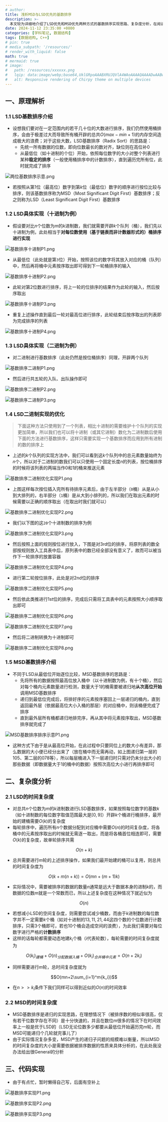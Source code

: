 ```yaml
---
# author:
title: 浅析MSD与LSD优先的基数排序
description: >-
  本文较为详细地介绍了LSD优先和MSD优先两种方式的基数排序实现思路、复杂度分析，在阅读本文之前你需确保自己熟悉桶排序以及计数排序（一种特殊的桶排序）
date: 2024-11-12 23:35:00 +0800
categories: [学科笔记, 数据结构]
tags: [数据结构, C++]
# pin: true
# media_subpath: '/resources/'
# render_with_liquid: false
math: true
# mermaid: true
# image:
#   path: /resources/xxxxxx.png
#   lqip: data:image/webp;base64,UklGRpoAAABXRUJQVlA4WAoAAAAQAAAADwAABwAAQUxQSDIAAAARL0AmbZurmr57yyIiqE8oiG0bejIYEQTgqiDA9vqnsUSI6H+oAERp2HZ65qP/VIAWAFZQOCBCAAAA8AEAnQEqEAAIAAVAfCWkAALp8sF8rgRgAP7o9FDvMCkMde9PK7euH5M1m6VWoDXf2FkP3BqV0ZYbO6NA/VFIAAAA
#   alt: Responsive rendering of Chirpy theme on multiple devices
---
```


## 一、原理解析

### 1.1 LSD基数排序介绍
- 设想我们要对在一定范围内的若干几十位的大数进行排序，我们仍然使用桶排序，会由于极差过大而导致所有桶开辟的总共$O(max-min+1)$的内存空间造成极大的浪费；对于这些大数，LSD基数排序（Radix Sort）的思路是：
	- 先统一所有数据的位数，即向位数最长的数对齐，缺位则在高位补$0$
	- 从最低位（如十进制的个位）开始，依照每位数字的大小对整个列表进行某种**稳定的排序**（一般使用桶排序中的计数排序），直到遍历完所有位，此时就完成了排序

![两位基数排序示意.png](/resources/数据结构/两位基数排序示意.png)

- 若按照从第$1$位（最高位）数字到第$k$位（最低位）数字的顺序进行按位比较与排序，则该基数排序称为MSD（Most Significant Digit First）基数排序；反之则称为LSD（Least Significant Digit First）基数排序

### 1.2 LSD具体实现（十进制为例）
- 假设要对比$n$个位数为$m$的$k$进制数，我们就需要开辟$k$个队列（桶），我们先以十进制为例，此处相当于**对每位数使用（基于链表而非计数器形式的）桶排序进行实现**

![基数排序十进制P1.png](/resources/数据结构/基数排序十进制P1.png)

- 从最低位（此处就是第`3`位）开始，按照该位的数字将其放入对应的桶（队列）中，然后再将桶中元素按序取出即可得到下一轮桶排序的输入

![基数排序十进制P2.png](/resources/数据结构/基数排序十进制P2.png)

- 此轮对第$2$位数进行排序，将上一轮的位排序的结果作为此轮的输入，然后按序取出

![基数排序十进制P3.png](/resources/数据结构/基数排序十进制P3.png)

- 重复上述操作直到最后一轮对最高位进行排序，此轮结束后按序取出的列表即为完成排序的列表

![基数排序十进制P4.png](/resources/数据结构/基数排序十进制P4.png)

### 1.3 LSD具体实现（二进制为例）
- 对二进制进行基数排序（此处仍然是按位桶排序）同理，开辟两个队列

![基数排序二进制P1.png](/resources/数据结构/基数排序二进制P1.png)

- 然后进行共五轮的入队、出队操作即可

![基数排序二进制P2.png](/resources/数据结构/基数排序二进制P2.png)

![基数排序二进制P3.png](/resources/数据结构/基数排序二进制P3.png)

### 1.4 LSD二进制实现的优化

>下面这种方法只使用到了一个列表，相比十进制的需要维护十个队列的实现更加简单，所以我们也可以将十进制（或其它进制）数化为二进制数后使用下面的方法进行基数排序，这样只需要实现一个基数排序而应用到所有进制的数的排序上

- 上述的$k$个队列的实现方法中，我们可以看到这$k$个队列中的总元素数量始终为$n$个，所以对于二进制的数我们可以只使用一个固定长度$n$的列表，按位桶排序的时候将该列表的两端当作$0$和$1$的桶来推送元素

![基数排序二进制优化实现P1.png](/resources/数据结构/基数排序二进制优化实现P1.png)

- 上图这样每次按位插入完所有待排序元素后，由于左半部分（`0`桶）从是从小到大排列的，右半部分（`1`桶）是从大到小排列的，所以我们在取出元素的时候需要以正确的顺序取出（在取出时我们就可以）

![基数排序二进制优化实现P2.png](/resources/数据结构/基数排序二进制优化实现P2.png)

- 我们以下图的这`20`个十进制数的排序为例

![基数排序二进制优化实现P3.png](/resources/数据结构/基数排序二进制优化实现P3.png)

- 然后按照上面的规则按位进行放入，下图是对3rd位的排序，将原列表的数全部按规则放入工具表中后，原列表中的数已经全部没有意义了，故而可以被当作下一轮排序的放置容器

![基数排序二进制优化实现P4.png](/resources/数据结构/基数排序二进制优化实现P4.png)

- 进行第二轮按位排序，此处是对2nd位的排序

![基数排序二进制优化实现P5.png](/resources/数据结构/基数排序二进制优化实现P5.png)

- 然后依此类推进行1st位的排序，完成后只需将工具表中的元素按照大小顺序取出即可

![基数排序二进制优化实现P6.png](/resources/数据结构/基数排序二进制优化实现P6.png)

![基数排序二进制优化实现P7.png](/resources/数据结构/基数排序二进制优化实现P7.png)

- 然后将二进制转换为十进制即可

![基数排序二进制优化实现P8.png](/resources/数据结构/基数排序二进制优化实现P8.png)

### 1.5 MSD基数排序介绍
- 不同于LSD从最低位开始逐位比较，MSD基数排序的思路是：
	- 先将所有的数据按照最高位放入桶中（以十进制数为例，有十个桶），然后对每个桶内元素数量进行检测，数量大于$1$的桶需要被递归地**从次高位开始**调用MSD基数排序
	- 递归到最低位完成后，将排好序的元素按序塞回上一层递归的桶内，直到返回最外层（依据最高位大小入桶的那层）的对应桶中，则该桶便完成了排序
	- 直到最外层所有桶都递归地排完序，再从其中将元素按序取出，MSD基数排序就完成了

![MSD基数排序排序示意P1.png](/resources/数据结构/MSD基数排序排序示意P1.png)

- 这种方式下由于是从最高位开始，在此过程中只要同位上的数大小有差异，那么数据的大小便已经分出来了（放在桶中而无需再动，如上图递归第一层的105、第二层的078等），所以每层桶进入下一层递归时只需对仍未分出大小的那些数据（即数据量大于$1$的桶中的数据）按照次高位大小进行再排序即可

## 二、复杂度分析

### 2.1 LSD的时间复杂度
- 对总共$n$个位数为$m$的$k$进制数进行LSD基数排序，如果按照每位数字的基数$k$（如十进制数的每位数字取值范围最大是$[0,9]$）开辟$k$个桶进行桶排序，最开始的建桶需要$O(k)$的复杂度
- 每轮排序中，遍历所有$n$个数据分配到对应桶中需要$O(n)$的时间复杂度，将各桶中的元素按序取出的时候就无需逐一取出，而是将各桶首位相连即可，需要$O(k)$的复杂度，故单轮排序共需

$$O(n+k)$$

- 总共需要进行$m$轮的上述排序操作，如果我们最开始建的桶可以复用，则总共的时间复杂度为

$$O(k+m(n+k))=O(mn+(m+1)k)$$

- 实际情况中，需要被排序的数据的数量$n$通常是远大于数据本身的进制$k$的，而数据的位数$m$就是一个常数而已，所以上述复杂度在这种情况下就近似为

$$O(n)$$

- 若想减小LSD的空间复杂度，则需要尝试减少桶数，而由于$k$进制数的每位数字并不一定需要$k$个桶（如对十进制的$13,11,21,44$这四个数的个位数进行计数排序，只需$3$个桶即可，若也$10$个桶会造成空间的浪费），为此我们需要对每位数字进行严格的**计数排序**
- 这样的话每轮都需要动态地建$k_i$个桶（$i$代表轮数），每轮需要的时间复杂度就为

$$O(k_i)_{建桶}+O(n)_{分配数据入桶}+O(k_i)_{合并桶中元素}=O(n+2k_i)$$

- 同样需要进行$m$轮，总时间复杂度就为

$$O(mn+2\sum_{i=1}^m{k_i})$$

- 在$n>>k_i$条件下我们同样可以得到近似的$O(n)$的时间效率

### 2.2 MSD的时间复杂度
- MSD基数排序是递归的实现思路，在理想情况下（被排序数的相似率很高，仅有若干位数字存在不同）是十分快速的，并且在数位$m$很多的情况下在时间效率上一般是优于LSD的（LSD无论位数多少都要从最低位开始遍历完$m$轮，而MSD可能递归个几轮就完事儿了）
- 由于实际情况复杂多变，MSD产生的递归子问题的规模难以衡量，所以MSD的时间复杂度的大小是需要依据被排序数据的性质来具体分析的，在此处我没办法给出很General的分析

## 三、代码实现
- 由于有点忙，暂时懒得自己写，后面有空补上

![基数排序实现P1.png](/resources/数据结构/基数排序实现P1.png)

![基数排序实现P2.png](/resources/数据结构/基数排序实现P2.png)

![基数排序实现P3.png](/resources/数据结构/基数排序实现P3.png)